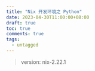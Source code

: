 ```yaml
---
title: "Nix 开发环境之 Python"
date: 2023-04-30T11:00:00+08:00
draft: true
toc: true
comments: true
tags:
  - untagged
---
```



> version: nix-2.22.1
